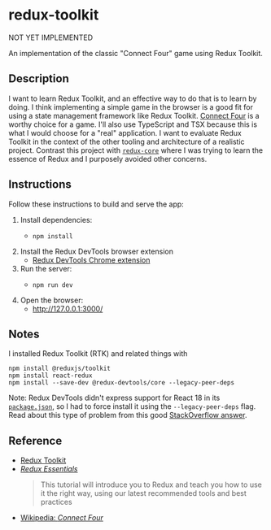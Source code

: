 # redux-toolkit

NOT YET IMPLEMENTED

An implementation of the classic "Connect Four" game using Redux Toolkit.

## Description

I want to learn Redux Toolkit, and an effective way to do that is to learn by doing. I think implementing a simple game
in the browser is a good fit for using a state management framework like Redux Toolkit. [Connect Four](https://en.wikipedia.org/wiki/Connect_Four)
is a worthy choice for a game. I'll also use TypeScript and TSX because this is what I would choose for a "real" application.
I want to evaluate Redux Toolkit in the context of the other tooling and architecture of a realistic project. Contrast
this project with [`redux-core`](../redux-core/) where I was trying to learn the essence of Redux and I purposely avoided
other concerns.

## Instructions

Follow these instructions to build and serve the app:

1. Install dependencies:
    * ```shell
      npm install
      ```
2. Install the Redux DevTools browser extension
    * [Redux DevTools Chrome extension](https://chrome.google.com/webstore/detail/redux-devtools/lmhkpmbekcpmknklioeibfkpmmfibljd?hl=en)
4. Run the server:
    * ```shell
      npm run dev
      ```
5. Open the browser:
    * <http://127.0.0.1:3000/>

## Notes

I installed Redux Toolkit (RTK) and related things with

```shell
npm install @reduxjs/toolkit
npm install react-redux
npm install --save-dev @redux-devtools/core --legacy-peer-deps
```

Note: Redux DevTools didn't express support for React 18 in its [`package.json`](https://github.com/reduxjs/redux-devtools/blob/6d2787951544eb930cbad3e61b5ee65739a17d2f/packages/redux-devtools/package.json#L80),
so I had to force install it using the `--legacy-peer-deps` flag. Read about this type of problem from this good [StackOverflow answer](https://stackoverflow.com/a/66620869).

## Reference

* [Redux Toolkit](https://github.com/reduxjs/redux-toolkit)
* [*Redux Essentials*](https://redux.js.org/tutorials/essentials/part-1-overview-concepts)
  > This tutorial will introduce you to Redux and teach you how to use it the right way, using our latest recommended tools and best practices
* [Wikipedia: *Connect Four*](https://en.wikipedia.org/wiki/Connect_Four)
